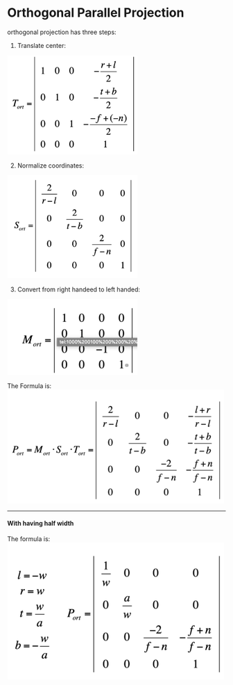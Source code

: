 # Orthogonal Parallel Projection

orthogonal projection has three steps:

1. Translate center:
<img width="300" src="./images/TranslateCenter.png">

2. Normalize coordinates:
<img width="300" src="./images/NormalaizeCordinate.png">

3. Convert from right handeed to left handed:
<img width="300" src="./images/ConvertToLeftHanded.png">

The Formula is:\
<img width="500" src="./images/WithoutW.png">

-----
#### With having half width

The formula is:\
<img width="500" src="./images/WithW.png">


